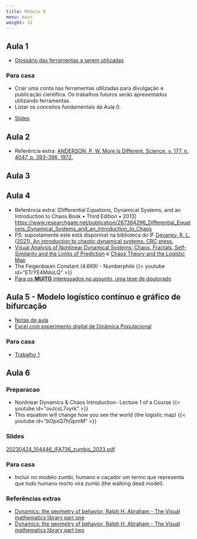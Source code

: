 ```yaml
---
title: Módulo 0
menu: main
weight: 31
---
```


<!-- # Aula 1 -->

<!-- Link Youtube:, example https://www.youtube.com/watch?v=w7Ft2ymGmfc
{{< youtube w7Ft2ymGmfc >}}-->

<!-- Slides:, example https://www.youtube.com/watch?v=w7Ft2ymGmfc
{{< youtube w7Ft2ymGmfc >}}-->

## Aula 1

- [Glossário das ferramentas a serem utilizadas](/modulo0/glossario/)

### Para casa

* Criar uma conta nas ferramentas utilizadas para divulgação e publicação cientifica. Os trabalhos futuros serão apresentados utilizando ferramentas.
* Listar os conceitos fundamentais da Aula 0.

- [Slides](IFA736_Aula1_Slides.pdf)

## Aula 2

- Referência extra: [ANDERSON, P. W. More Is Different. Science, v. 177, n. 4047, p. 393–396, 1972.](csp_177_.bib)

## Aula 3

## Aula 4

- Referência extra: [Differential Equations, Dynamical Systems, and an Introduction to Chaos
  Book • Third Edition • 2013] https://www.researchgate.net/publication/267394296_Differential_Equations_Dynamical_Systems_and_an_Introduction_to_Chaos
- PS: supostamente este está disponível na biblioteca do IF [Devaney, R. L. (2021). An introduction to chaotic dynamical systems. CRC press.
  ](https://www.researchgate.net/publication/355658928_An_Introduction_to_Chaotic_Dynamical_Systems)
- [Visual Analysis of Nonlinear Dynamical Systems: Chaos, Fractals, Self-Similarity and the Limits of Prediction](https://www.researchgate.net/publication/306226253_Visual_Analysis_of_Nonlinear_Dynamical_Systems_Chaos_Fractals_Self-Similarity_and_the_Limits_of_Prediction) e [Chaos Theory and the Logistic Map](https://geoffboeing.com/2015/03/chaos-theory-logistic-map/)
- The Feigenbaum Constant (4.669) - Numberphile <!-- - [Constante de Feigenbaum](https://www.youtube.com/watch?v=ETrYE4MdoLQ) -->
  {{< youtube id="ETrYE4MdoLQ" >}}
- [Para os **MUITO** interessados no assunto, uma tese de doutorado](Feigenbaum_scaling_in_discrete_dynamical_systems_Keith_Briggs_PhD.pdf)

## Aula 5 - Modelo logístico contínuo e gráfico de bifurcação

- [Notas de aula](ModeloLogisticoContínuo.pdf)
- [Excel com experimento digital de Dinâmica Populacional](Dinamicapopulacao_mapalogistico.xlsx)

### Para casa

- [Trabalho 1](/modulo0/trabalho1/)

## Aula 6

### Preparacao

- Nonlinear Dynamics & Chaos Introduction- Lecture 1 of a Course
  {{< youtube id="ovJcsL7vyrk" >}}
- This equation will change how you see the world (the logistic map)
  {{< youtube id="bOpxQ7hGpmM" >}}

### Slides

[20230424_104446_IFA736_zumbis_2023.pdf](assets/20230424_104446_IFA736_zumbis_2023.pdf)

### Para casa

- Incluir no modelo zumbi, humano e caçador um termo que representa que todo humano morto vira zumbi (the walking dead model).

### Referências extras

- [Dynamics: the geometry of behavior, Ralph H. Abraham - The Visual mathematics library part one](https://www.ifsc.usp.br/~reynaldo/curso_caos/Dynamics.pdf)
- [Dynamics: the geometry of behavior, Ralph H. Abraham - The Visual mathematics library part two](The_Visual_Mathematics_Library.bibtex)

<!-- Recriar a tabela  -->

